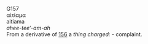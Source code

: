 <body>
  <p>G157<br>  αἰτίαμα  <br> aitiama  <br><i>ahee-tee‘-am-ah </i><br>From a derivative of <a href="g0156.htm">156</a>  a <i>thing</i> <i>charged:</i> - complaint.<br></p>
 </body>